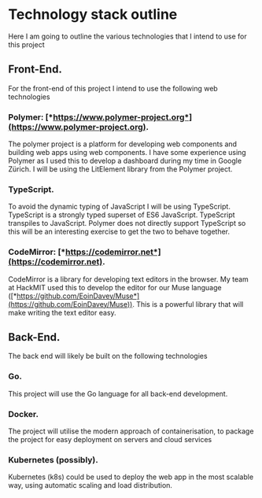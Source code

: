 # Technology stack outline

Here I am going to outline the various technologies that I intend to use for this project

## Front-End.

For the front-end of this project I intend to use the following web technologies

### Polymer: [*https://www.polymer-project.org*](https://www.polymer-project.org).

The polymer project is a platform for developing web components and building web apps using web components. I have some experience using Polymer as I used this to develop a dashboard during my time in Google Zürich. I will be using the LitElement library from the Polymer project.

### TypeScript.

To avoid the dynamic typing of JavaScript I will be using TypeScript. TypeScript is a strongly typed superset of ES6 JavaScript. TypeScript transpiles to JavaScript. Polymer does not directly support TypeScript so this will be an interesting exercise to get the two to behave together.

### CodeMirror: [*https://codemirror.net*](https://codemirror.net).

CodeMirror is a library for developing text editors in the browser. My team at HackMIT used this to develop the editor for our Muse language ([*https://github.com/EoinDavey/Muse*](https://github.com/EoinDavey/Muse)). This is a powerful library that will make writing the text editor easy.

## Back-End.

The back end will likely be built on the following technologies

### Go.

This project will use the Go language for all back-end development.

### Docker.

The project will utilise the modern approach of containerisation, to package the project for easy deployment on servers and cloud services

### Kubernetes (possibly).

Kubernetes (k8s) could be used to deploy the web app in the most scalable way, using automatic scaling and load distribution.
